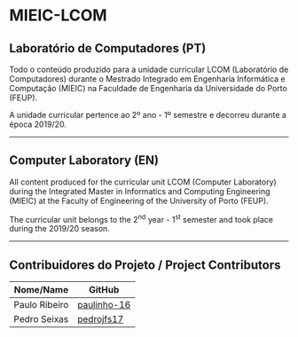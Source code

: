 # MIEIC-LCOM

## Laboratório de Computadores (PT)
Todo o conteúdo produzido para a unidade curricular LCOM (Laboratório de Computadores) durante o Mestrado Integrado em Engenharia Informática e Computação (MIEIC) na Faculdade de Engenharia da Universidade do Porto (FEUP).

A unidade curricular pertence ao 2º ano - 1º semestre e decorreu durante a época 2019/20.

-----

## Computer Laboratory (EN)
All content produced for the curricular unit LCOM (Computer Laboratory) during the Integrated Master in Informatics and Computing Engineering (MIEIC) at the Faculty of Engineering of the University of Porto (FEUP).

The curricular unit belongs to the 2<sup>nd</sup> year - 1<sup>st</sup> semester and took place during the 2019/20 season.

-----

## Contribuidores do Projeto / Project Contributors
| Nome/Name        | GitHub                                        |
| ---------------- | --------------------------------------------- |
| Paulo Ribeiro    | [paulinho-16](https://github.com/paulinho-16) |
| Pedro Seixas     | [pedrojfs17](https://github.com/pedrojfs17)   |
